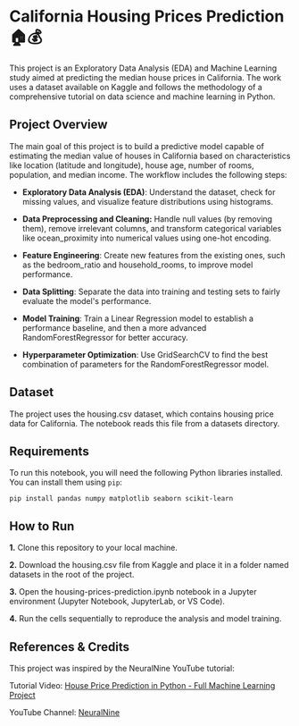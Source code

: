 # California Housing Prices Prediction 🏠💰
This project is an Exploratory Data Analysis (EDA) and Machine Learning study aimed at predicting the median house prices in California. The work uses a dataset available on Kaggle and follows the methodology of a comprehensive tutorial on data science and machine learning in Python.

## Project Overview
The main goal of this project is to build a predictive model capable of estimating the median value of houses in California based on characteristics like location (latitude and longitude), house age, number of rooms, population, and median income. The workflow includes the following steps:

* **Exploratory Data Analysis (EDA)**: Understand the dataset, check for missing values, and visualize feature distributions using histograms.

* **Data Preprocessing and Cleaning:** Handle null values (by removing them), remove irrelevant columns, and transform categorical variables like ocean_proximity into numerical values using one-hot encoding.

* **Feature Engineering**: Create new features from the existing ones, such as the bedroom_ratio and household_rooms, to improve model performance.

* **Data Splitting**: Separate the data into training and testing sets to fairly evaluate the model's performance.

* **Model Training**: Train a Linear Regression model to establish a performance baseline, and then a more advanced RandomForestRegressor for better accuracy.

* **Hyperparameter Optimization**: Use GridSearchCV to find the best combination of parameters for the RandomForestRegressor model.

## Dataset
The project uses the housing.csv dataset, which contains housing price data for California. The notebook reads this file from a datasets directory.

## Requirements
To run this notebook, you will need the following Python libraries installed. You can install them using `pip`:

```Shell
pip install pandas numpy matplotlib seaborn scikit-learn
```
## How to Run
**1.** Clone this repository to your local machine.

**2.** Download the housing.csv file from Kaggle and place it in a folder named datasets in the root of the project.

**3.** Open the housing-prices-prediction.ipynb notebook in a Jupyter environment (Jupyter Notebook, JupyterLab, or VS Code).

**4.** Run the cells sequentially to reproduce the analysis and model training.

## References & Credits
This project was inspired by the NeuralNine YouTube tutorial:

Tutorial Video: [House Price Prediction in Python - Full Machine Learning Project](https://www.youtube.com/watch?v=fATVVQfFyU0)

YouTube Channel: [NeuralNine](https://www.youtube.com/@NeuralNine)